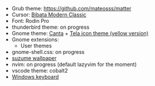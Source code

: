 - Grub theme: https://github.com/mateosss/matter
- Cursor: [Bibata Modern Classic](https://github.com/ful1e5/Bibata_Cursor)
- Font: Rodin Pro
- thunderbird theme: on progress
- Gnome theme: [Canta](https://github.com/vinceliuice/Canta-theme) + [Tela icon theme (yellow version)](https://github.com/vinceliuice/Tela-icon-theme)
- Gnome extensions:
  - User themes
- gnome-shell.css: on progress
- [suzume wallpaper](./suzume.jpg)
- nvim: on progress (default lazyvim for the moment)
- vscode theme: cobalt2
- [Windows keyboard](https://github.com/thomasfaingnaert/win-us-intl-altgr)
